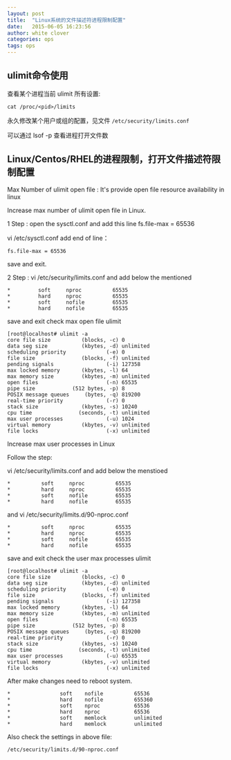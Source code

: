 ```yaml
---
layout: post
title:  "Linux系统的文件描述符进程限制配置"
date:   2015-06-05 16:23:56
author: white clover
categories: ops
tags: ops
---
```



## ulimit命令使用

查看某个进程当前 ulimit 所有设置: 

    cat /proc/<pid>/limits 

永久修改某个用户或组的配置，见文件 `/etc/security/limits.conf `

可以通过 lsof -p <pid> 查看进程打开文件数


## Linux/Centos/RHEL的进程限制，打开文件描述符限制配置


Max Number of ulimit open file : It's provide open file resource availability in linux
  
Increase max number of ulimit open file in Linux.

1 Step :  open the sysctl.conf  and add this line  fs.file-max = 65536

vi /etc/sysctl.conf   add end of line：

    fs.file-max = 65536

save and exit.

2 Step : vi /etc/security/limits.conf  and add below the mentioned

```
*         soft     nproc          65535
*         hard     nproc          65535
*         soft     nofile         65535
*         hard     nofile         65535
```

save and exit check max open file ulimit 

    [root@localhost# ulimit -a
    core file size          (blocks, -c) 0
    data seg size           (kbytes, -d) unlimited
    scheduling priority             (-e) 0
    file size               (blocks, -f) unlimited
    pending signals                 (-i) 127358
    max locked memory       (kbytes, -l) 64
    max memory size         (kbytes, -m) unlimited
    open files                      (-n) 65535
    pipe size            (512 bytes, -p) 8
    POSIX message queues     (bytes, -q) 819200
    real-time priority              (-r) 0
    stack size              (kbytes, -s) 10240
    cpu time               (seconds, -t) unlimited
    max user processes              (-u) 1024
    virtual memory          (kbytes, -v) unlimited
    file locks                      (-x) unlimited

Increase max user processes in Linux

Follow the step:

vi /etc/security/limits.conf  and add below the menstioed

```
*          soft     nproc          65535
*          hard     nproc          65535
*          soft     nofile         65535
*          hard     nofile         65535
```
and  vi /etc/security/limits.d/90-nproc.conf

```
*          soft     nproc          65535
*          hard     nproc          65535
*          soft     nofile         65535
*          hard     nofile         65535
```
save and exit check the user max processes ulimit 

    [root@localhost# ulimit -a
    core file size          (blocks, -c) 0
    data seg size           (kbytes, -d) unlimited
    scheduling priority             (-e) 0
    file size               (blocks, -f) unlimited
    pending signals                 (-i) 127358
    max locked memory       (kbytes, -l) 64
    max memory size         (kbytes, -m) unlimited
    open files                      (-n) 65535
    pipe size            (512 bytes, -p) 8
    POSIX message queues     (bytes, -q) 819200
    real-time priority              (-r) 0
    stack size              (kbytes, -s) 10240
    cpu time               (seconds, -t) unlimited
    max user processes              (-u) 65535
    virtual memory          (kbytes, -v) unlimited
    file locks                      (-x) unlimited


After make changes need to reboot system.


```
*                soft    nofile          65536 
*                hard    nofile          655360  
*                soft    nproc           65536 
*                hard    nproc           65536
*                soft    memlock         unlimited 
*                hard    memlock         unlimited 
```

Also check the settings in above file:

    /etc/security/limits.d/90-nproc.conf
